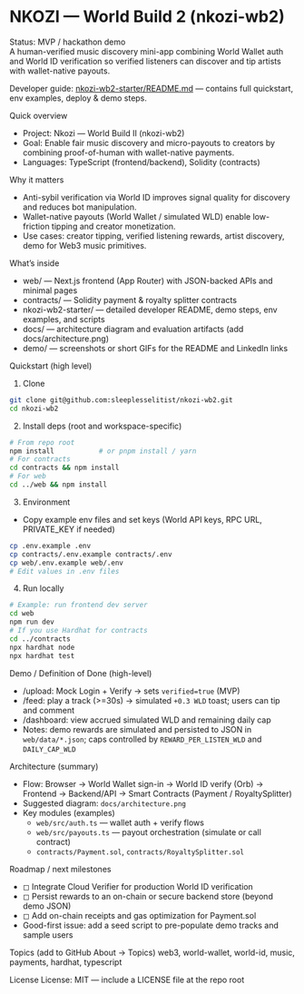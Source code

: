 # NKOZI — World Build 2 (nkozi-wb2)

Status: MVP / hackathon demo  
A human-verified music discovery mini-app combining World Wallet auth and World ID verification so verified listeners can discover and tip artists with wallet-native payouts.

Developer guide: [nkozi-wb2-starter/README.md](nkozi-wb2-starter/README.md) — contains full quickstart, env examples, deploy & demo steps.

Quick overview
- Project: Nkozi — World Build II (nkozi-wb2)
- Goal: Enable fair music discovery and micro-payouts to creators by combining proof-of-human with wallet-native payments.
- Languages: TypeScript (frontend/backend), Solidity (contracts)

Why it matters
- Anti-sybil verification via World ID improves signal quality for discovery and reduces bot manipulation.
- Wallet-native payouts (World Wallet / simulated WLD) enable low-friction tipping and creator monetization.
- Use cases: creator tipping, verified listening rewards, artist discovery, demo for Web3 music primitives.

What’s inside
- web/ — Next.js frontend (App Router) with JSON-backed APIs and minimal pages
- contracts/ — Solidity payment & royalty splitter contracts
- nkozi-wb2-starter/ — detailed developer README, demo steps, env examples, and scripts
- docs/ — architecture diagram and evaluation artifacts (add docs/architecture.png)
- demo/ — screenshots or short GIFs for the README and LinkedIn links

Quickstart (high level)
1) Clone
```bash
git clone git@github.com:sleeplesselitist/nkozi-wb2.git
cd nkozi-wb2
```

2) Install deps (root and workspace-specific)
```bash
# From repo root
npm install           # or pnpm install / yarn
# For contracts
cd contracts && npm install
# For web
cd ../web && npm install
```

3) Environment
- Copy example env files and set keys (World API keys, RPC URL, PRIVATE_KEY if needed)
```bash
cp .env.example .env
cp contracts/.env.example contracts/.env
cp web/.env.example web/.env
# Edit values in .env files
```

4) Run locally
```bash
# Example: run frontend dev server
cd web
npm run dev
# If you use Hardhat for contracts
cd ../contracts
npx hardhat node
npx hardhat test
```

Demo / Definition of Done (high-level)
- /upload: Mock Login + Verify -> sets `verified=true` (MVP)
- /feed: play a track (>=30s) -> simulated `+0.3 WLD` toast; users can tip and comment
- /dashboard: view accrued simulated WLD and remaining daily cap
- Notes: demo rewards are simulated and persisted to JSON in `web/data/*.json`; caps controlled by `REWARD_PER_LISTEN_WLD` and `DAILY_CAP_WLD`

Architecture (summary)
- Flow: Browser -> World Wallet sign-in -> World ID verify (Orb) -> Frontend -> Backend/API -> Smart Contracts (Payment / RoyaltySplitter)
- Suggested diagram: `docs/architecture.png`
- Key modules (examples)
  - `web/src/auth.ts` — wallet auth + verify flows
  - `web/src/payouts.ts` — payout orchestration (simulate or call contract)
  - `contracts/Payment.sol`, `contracts/RoyaltySplitter.sol`

Roadmap / next milestones
- ◻ Integrate Cloud Verifier for production World ID verification
- ◻ Persist rewards to an on-chain or secure backend store (beyond demo JSON)
- ◻ Add on-chain receipts and gas optimization for Payment.sol
- Good-first issue: add a seed script to pre-populate demo tracks and sample users

Topics (add to GitHub About → Topics)
web3, world-wallet, world-id, music, payments, hardhat, typescript

License
License: MIT — include a LICENSE file at the repo root
